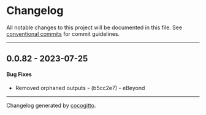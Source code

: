 # Changelog
All notable changes to this project will be documented in this file. See [conventional commits](https://www.conventionalcommits.org/) for commit guidelines.

- - -
## 0.0.82 - 2023-07-25
#### Bug Fixes
- Removed orphaned outputs - (b5cc2e7) - eBeyond

- - -

Changelog generated by [cocogitto](https://github.com/cocogitto/cocogitto).